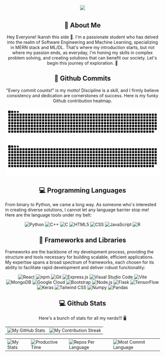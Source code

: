 <h1 align="center">
    <img src="https://readme-typing-svg.herokuapp.com/?font=Righteous&size=35&center=true&color=FFFFFF&vCenter=true&width=500&height=70&duration=4000&lines=Welcome+to+my+Github+🙏;+I'm+Ikansh+Goyal!;" />
</h1>

<div align="center">
    <h2>🚀 About Me</h2>
    <p>Hey Everyone! Ikansh this side 👋. I'm a passionate student who has delved into the realm of Software Engineering and Machine Learning, specializing in MERN stack and ML/DL. That's where my introduction starts, but not where my passion ends, as everyday, I'm honing my skills in complex problem solving, and creating solutions that can benefit our society. Let's begin this journey of exploration. 🚀</p>
</div>

<div align="center">
  <h2>🚀 Github Commits</h2>
    <p>"Every commit counts!" is my motto! Discipline is a skill, and I firmly believe consistency and dedication are cornerstones of success. Here is my funky Github contribution heatmap.</p> 
  <img src="https://raw.githubusercontent.com/IkanshGoyal/IkanshGoyal/output/github-contribution-grid-snake-dark.svg#gh-dark-mode-only" alt="GitHub Contribution Grid Snake Animation Dark Mode"/>
  <img src="https://raw.githubusercontent.com/IkanshGoyal/IkanshGoyal/output/github-contribution-grid-snake.svg#gh-light-mode-only" alt="GitHub Contribution Grid Snake Animation Light Mode"/>
</div>

<h2 align="center" class="section-heading">💻 Programming Languages</h2>
<p>From binary to Python, we came a long way. As someone who's interested in creating diverse solutions, I cannot let any language barrier stop me! Here are the language tools under my belt:</p>
<div align="center">
  <img src="https://img.shields.io/badge/Python-3776AB?style=for-the-badge&logo=python&logoColor=white" alt="Python"/>
  <img src="https://img.shields.io/badge/C%2B%2B-00599C?style=for-the-badge&logo=c%2B%2B&logoColor=white" alt="C++"/>
  <img src="https://img.shields.io/badge/C-00599C?style=for-the-badge&logo=c&logoColor=white" alt="C"/>
  <img src="https://img.shields.io/badge/HTML5-E34F26?style=for-the-badge&logo=html5&logoColor=white" alt="HTML5"/>
  <img src="https://img.shields.io/badge/CSS3-1572B6?style=for-the-badge&logo=css3&logoColor=white" alt="CSS"/>
  <img src="https://img.shields.io/badge/JavaScript-F7DF1E?style=for-the-badge&logo=javascript&logoColor=black" alt="JavaScript"/>
  <img src="https://img.shields.io/badge/R-276DC3?style=for-the-badge&logo=r&logoColor=white" alt="R"/>  
</div>

<h2 align="center" class="section-heading">🔧 Frameworks and Libraries</h2>
<p>Frameworks are the backbone of my development process, providing the structure and tools necessary for building scalable, efficient applications. My expertise spans a broad spectrum of frameworks, each chosen for its ability to facilitate rapid development and deliver robust functionality:</p>
<div align="center">
  <img src="https://img.shields.io/badge/React-20232A?style=for-the-badge&logo=react&logoColor=61DAFB" alt="React"/>
  <img src="https://img.shields.io/badge/npm-CB3837?style=for-the-badge&logo=npm&logoColor=white" alt="npm"/>
  <img src="https://img.shields.io/badge/Git-F05032?style=for-the-badge&logo=git&logoColor=white" alt="Git"/>
  <img src="https://img.shields.io/badge/Express%20js-000000?style=for-the-badge&logo=express&logoColor=white" alt="Express.js"/>
  <img src="https://img.shields.io/badge/Visual%20Studio%20Code-007ACC?style=for-the-badge&logo=visualstudiocode&logoColor=white" alt="Visual Studio Code"/>
  <img src="https://img.shields.io/badge/Vite-B73BFE?style=for-the-badge&logo=vite&logoColor=FFD62E" alt="Vite"/>
  <img src="https://img.shields.io/badge/MongoDB-4EA94B?style=for-the-badge&logo=mongodb&logoColor=white" alt="MongoDB"/>
  <img src="https://img.shields.io/badge/Google_Cloud-4285F4?style=for-the-badge&logo=google-cloud&logoColor=white" alt="Google Cloud"/>
  <img src="https://img.shields.io/badge/Bootstrap-7952B3?style=for-the-badge&logo=bootstrap&logoColor=white" alt="Bootstrap"/>
  <img src="https://img.shields.io/badge/Node.js-339933?style=for-the-badge&logo=nodedotjs&logoColor=white" alt="Node.js"/>
  <img src="https://img.shields.io/badge/Flask-000000?style=for-the-badge&logo=flask&logoColor=white" alt="Flask"/>
  <img src="https://img.shields.io/badge/TensorFlow-FF6F00?style=for-the-badge&logo=tensorflow&logoColor=white" alt="TensorFlow"/>
  <img src="https://img.shields.io/badge/Keras-D00000?style=for-the-badge&logo=Keras&logoColor=white" alt="Keras"/>
  <img src="https://img.shields.io/badge/Tailwind_CSS-38B2AC?style=for-the-badge&logo=tailwind-css&logoColor=white" alt="Tailwind CSS"/>
  <img src="https://img.shields.io/badge/Numpy-777BB4?style=for-the-badge&logo=numpy&logoColor=white" alt="Numpy"/>
  <img src="https://img.shields.io/badge/Pandas-2C2D72?style=for-the-badge&logo=pandas&logoColor=white" alt="Pandas"/>
</div>

<div align="center">
<h2 align="center" class="section-heading"> 💻 Github Stats</h2>
<p>Here's a bunch of stats for all my nerds!!! 🖥️</p>
 <table align="center" width="100%" height="100%" >
    <tr>
       <td><img style="border: none;" src="https://github-profile-summary-cards.vercel.app/api/cards/profile-details?username=IkanshGoyal&theme=github_dark" alt="My GitHub Stats"/></td>   
       <td><img style="border: none;" src="https://github-readme-streak-stats.herokuapp.com/?user=IkanshGoyal&theme=merko" alt="My Contribution Streak"/></td>
    </tr>
 </table>

 <table align="center" width="100%" height="100%" >
    <tr>
        <td><img style="border: none;" src="https://github-profile-summary-cards.vercel.app/api/cards/stats?username=IkanshGoyal&theme=github_dark" alt="My Stats"/></td>
        <td><img style="border: none;" src="https://github-profile-summary-cards.vercel.app/api/cards/productive-time?username=IkanshGoyal&theme=github_dark&utcOffset=10" alt="Productive Time"/>
        <td><img style="border: none;" src="https://github-profile-summary-cards.vercel.app/api/cards/repos-per-language?username=IkanshGoyal&theme=github_dark" alt="Repos Per Language"/></td>
        <td><img style="border: none;" src="https://github-profile-summary-cards.vercel.app/api/cards/most-commit-language?username=IkanshGoyal&theme=github_dark" alt="Most Commit Language"/></td>
    </tr>
 </table>
</div>

